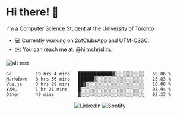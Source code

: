 # Hi there! 👋
I'm a Computer Science Student at the University of Toronto

- 💻 Currently working on [2ofClubsApp](https://github.com/2ofClubsApp) and [UTM-CSSC](https://github.com/UTM-CSSC).
- ✉️ You can reach me at: [@hiimchrislim](mailto:hello@hiimchrislim.co).

![alt text](https://user-images.githubusercontent.com/24628243/87171758-22f18c00-c2a1-11ea-9d8d-2777e59004b4.png "2ofClubs Logo")

<!--START_SECTION:waka-->
```text
Go         19 hrs 4 mins   █████████████▓░░░░░░░░░░░   55.06 % 
Markdown   8 hrs 56 mins   ██████▒░░░░░░░░░░░░░░░░░░   25.83 % 
Vue.js     3 hrs 29 mins   ██▓░░░░░░░░░░░░░░░░░░░░░░   10.08 % 
YAML       1 hr 21 mins    █░░░░░░░░░░░░░░░░░░░░░░░░   03.94 % 
Other      49 mins         ▓░░░░░░░░░░░░░░░░░░░░░░░░   02.37 % 
```
<!--END_SECTION:waka-->

<div align="center">
<a href="https://www.linkedin.com/in/hiimchrislim" target="_blank"><img src="https://img.shields.io/badge/LinkedIn-%230077B5.svg?&style=flat-square&logo=linkedin&logoColor=white" alt="LinkedIn"></a>
<a href="https://open.spotify.com/user/clim1231" target="_blank"><img src="https://img.shields.io/badge/Spotify-%231ED760.svg?&style=flat-square&logo=spotify&logoColor=white" alt="Spotify"></a>

</div>
